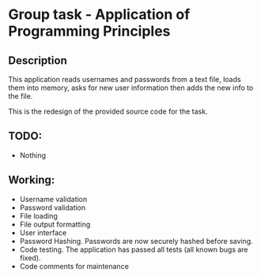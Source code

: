 # Group task - Application of Programming Principles #
## Description ##
This application reads usernames and passwords from a text file, loads them into memory, asks for new user information then adds the new info to the file.

This is the redesign of the provided source code for the task.

## TODO: ##
- Nothing

## Working: ##
- Username validation
- Password validation
- File loading
- File output formatting
- User interface
- Password Hashing. Passwords are now securely hashed before saving.
- Code testing. The application has passed all tests (all known bugs are fixed).
- Code comments for maintenance